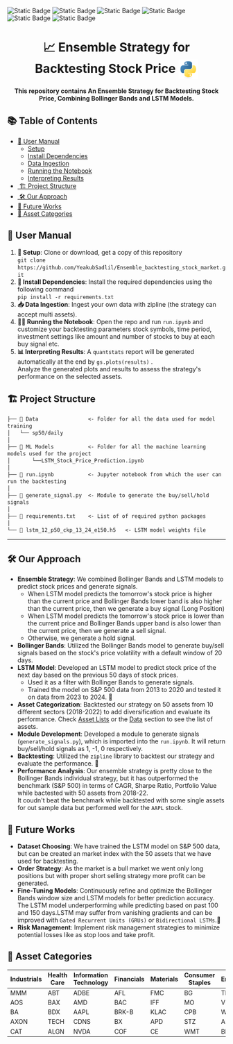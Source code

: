 <!-- <div align="right">
  <img align="center" src="https://upload.wikimedia.org/wikipedia/commons/a/a5/Blue_Python_3.8_Shield_Badge.svg" alt="python 3.8" height="20" width="60" />
</div> -->


![Static Badge](https://img.shields.io/badge/python-3.8-a?style=plastic&logo=python&color=blue)
![Static Badge](https://img.shields.io/badge/zipline--reloaded-3.0.3-a?style=plastic&labelColor=red)
![Static Badge](https://img.shields.io/badge/os-ubuntu-a?style=plastic&logo=ubuntu&labelColor=blue)
![Static Badge](https://img.shields.io/badge/quantstats-0.0.62-a?style=plastic&labelColor=blue&color=purple)
![Static Badge](https://img.shields.io/badge/keras-2.15.0-a?style=plastic&labelColor=blue)
![Static Badge](https://img.shields.io/badge/jupyterlab-4.0.9-a?style=plastic&logo=jupyter&labelColor=blue)




<h1 align="center">
  📈 Ensemble Strategy for Backtesting Stock Price <img src="https://raw.githubusercontent.com/devicons/devicon/master/icons/python/python-original.svg" alt="Python" width="45" height="45" style="vertical-align: -14px;" title="Python"/>
</h1>
<p align="center"> 
<strong>This repository contains An Ensemble Strategy for Backtesting Stock Price, Combining Bollinger Bands and LSTM Models.</strong>
</p>

<!-- <div align="right">
  <details>
    <summary><b>Technical Environment</b></summary>
    <div align="right">
      <img align="center" src="https://upload.wikimedia.org/wikipedia/commons/a/a5/Blue_Python_3.8_Shield_Badge.svg" alt="python 3.8" height="25" width="70" />
    </div>
    <div align="right">
      <img align="center" src="https://miro.medium.com/v2/resize:fit:1400/format:webp/0*7mcenkTaprqVx17y.jpg" alt="python 3.8" height="25" width="70" style="vertical-align: -18px;/>
    </div>

    
  </details>
</div> -->

##  📚 Table of Contents

- [ 📖 User Manual](#-user-manual)
  - [ Setup](#setup)
  - [ Install Dependencies](#install-dependencies)
  - [ Data Ingestion](#data-ingestion)
  - [ Running the Notebook](#️running-the-notebook)
  - [ Interpreting Results](#interpreting-results)
- [️ 🏗️ Project Structure](#️-project-structure)
- [️ 🛠️ Our Approach](#️-our-approach)
- [ 🔮 Future Works](#-future-works)
- [ 📂 Asset Categories](#-asset-categories)

## 📖 User Manual

1. **🔧 Setup**: Clone or download, get a copy of this repository<br>
```git clone https://github.com/YeakubSadlil/Ensemble_backtesting_stock_market.git```
2. **🔨 Install Dependencies**: Install the required dependencies using the following command<br>
```pip install -r requirements.txt```
3. **📥 Data Ingestion**: Ingest your own data with zipline (the strategy can accept multi assets).
4. **🏃‍♂️ Running the Notebook**: Open the repo and run `run.ipynb` and customize your backtesting parameters stock symbols, time period, investment settings like amount and number of stocks to buy at each buy signal etc.
5. **📊 Interpreting Results**: A ```quantstats``` report will be generated automatically at the end by ```gs.plots(results)``` .<br>
Analyze the generated plots and results to assess the strategy's performance on the selected assets.

## 🏗️ Project Structure

    ├── 📂 Data                <- Folder for all the data used for model training
    │   └── sp50/daily     
    │   
    ├── 📂 ML Models           <- Folder for all the machine learning models used for the project
    │       └──LSTM_Stock_Price_Prediction.ipynb
    │
    ├── 📓 run.ipynb           <- Jupyter notebook from which the user can run the backtesting
    │
    ├── 📄 generate_signal.py  <- Module to generate the buy/sell/hold signals
    │
    ├── 📝 requirements.txt    <- List of of required python packages
    │
    └── 📄 lstm_12_p50_ckp_13_24_e150.h5   <- LSTM model weights file
--------

## 🛠️ Our Approach

- **Ensemble Strategy**: We combined Bollinger Bands and LSTM models to predict stock prices and generate signals.
    - When LSTM model predicts the tomorrow's stock price is higher than the current price and Bollinger Bands lower band is also higher than the current price, then we generate a buy signal (Long Position)
    - When LSTM model predicts the tomorrow's stock price is lower than the current price and Bollinger Bands upper band is also lower than the current price, then we generate a sell signal.
    - Otherwise, we generate a hold signal.
- **Bollinger Bands**: Utilized the Bollinger Bands model to generate buy/sell signals based on the stock's price volatility with a default window of 20 days.
- **LSTM Model**: Developed an LSTM model to predict stock price of the next day based on the previous 50 days of stock prices. 
    - Used it as a filter with Bollinger Bands to generate signals.
    - Trained the model on S&P 500 data from 2013 to 2020 and tested it on data from 2023 to 2024. 📅
- **Asset Categorization**: Backtested our strategy on 50 assets from 10 different sectors (2018-2022) to add diversification and evaluate its performance. Check [Asset Lists](#-asset-categories) or the  [Data](https://github.com/YeakubSadlil/Ensemble_backtesting_stock_market/blob/01acf517e821f63eaabbcf972c3fbc51a196a4b3/Data/sp50) section to see the list of assets.  
- **Module Development**: Developed a module to generate signals (`generate_signals.py`), which is imported into the `run.ipynb`. It will return buy/sell/hold signals as 1, -1, 0 respectively.
- **Backtesting**: Utilized the `zipline` library to backtest our strategy and evaluate the performance. 🧪
- **Performance Analysis**: Our ensemble strategy is pretty close to the Bollinger Bands individual strategy, but it has outperformed the benchmark (S&P 500) in terms of CAGR, Sharpe Ratio, Portfolio Value while bactested with 50 assets from 2018-22.<br>
It coudn't beat the benchmark while backtested with some single assets for out sample data but performed well for the ```AAPL``` stock.

## 🔮 Future Works
- **Dataset Choosing**: We have trained the LSTM model on S&P 500 data, but can be created an market index with the 50 assets that we have used for backtesting.
- **Order Strategy**: As the market is a bull market we went only long positions but with proper short selling strategy more profit can be generated.
- **Fine-Tuning Models**: Continuously refine and optimize the Bollinger Bands window size and LSTM models for better prediction accuracy. The LSTM model underperforming while predicting based on past 100 and 150 days.LSTM may suffer from vanishing gradients and can be improved with ```Gated Recurrent Units (GRUs)``` or ```Bidirectional LSTMs```.🔧
- **Risk Management**: Implement risk management strategies to minimize potential losses like as stop loos and take profit.

## 📂 Asset Categories
| Industrials | Health Care | Information Technology | Financials | Materials | Consumer Staples | Energy | Communication Services | Utilities | Real Estate |
|-------------|-------------|------------------------|------------|-----------|------------------|--------|-----------------------|-----------|-------------|
| MMM         | ABT         | ADBE                   | AFL        | FMC       | BG               | TRGP   | DIS                   | AES       | ARE         |
| AOS         | BAX         | AMD                    | BAC        | IFF       | MO               | VLO    | WBD                   | LNT       | BXP         |
| BA          | BDX         | AAPL                   | BRK-B         | KLAC      | CPB              | WMB    | GOOGLE                | AEP       | CPT         |
| AXON        | TECH        | CDNS                   | BX         | APD       | STZ              | APA    | FOX                  | AWK       | AMT         |
| CAT         | ALGN        | NVDA                   | COF        | CE        | WMT              | BKR    | EA                    | CEG       | CCI         |


